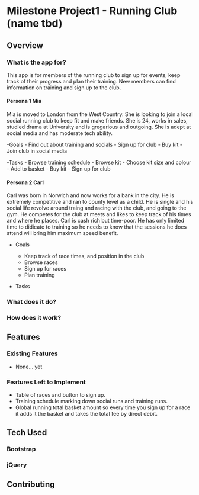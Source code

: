 # Milestone Project1 - Running Club (name tbd)

## Overview

### What is the app for?

This app is for members of the running club to sign up for events, keep track of their progress and plan their training. New members can find information on training and sign up to the club.

#### Persona 1 Mia

Mia is moved to London from the West Country. She is looking to join a local social running club to keep fit and make friends. She is 24, works in sales, studied drama at University and is gregarious and outgoing. She is adept at social media and has moderate tech ability.

-Goals
	- Find out about training and socials
	- Sign up for club
	- Buy kit
	- Join club in social media

-Tasks
	- Browse training schedule
	- Browse kit
	- Choose kit size and colour
	- Add to basket
	- Buy kit
	- Sign up for club

#### Persona 2 Carl

Carl was born in Norwich and now works for a bank in the city. He is extremely competitive and ran to county level as a child. He is single and his social life revolve around traing and racing with the club, and going to the gym. He competes for the club at meets and likes to keep track of his times and where he places. Carl is cash rich but time-poor. He has only limited time to didicate to training so he needs to know that the sessions he does attend will bring him maximum speed benefit.

- Goals
	- Keep track of race times, and position in the club
	- Browse races
	- Sign up for races
	- Plan training

- Tasks
	

### What does it do?

### How does it work?

## Features

### Existing Features
- None... yet

### Features Left to Implement

- Table of races and button to sign up.
- Training schedule marking down social runs and training runs.
- Global running total basket amount so every time you sign up for a race it adds it the basket and takes the total fee by direct debit.

## Tech Used

### Bootstrap

### jQuery

## Contributing
